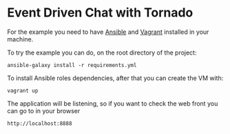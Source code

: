 # Event Driven Chat with Tornado

For the example you need to have [Ansible][ansible] and [Vagrant][vagrant] installed in your machine.

To try the example you can do, on the root directory of the project:

    ansible-galaxy install -r requirements.yml

To install Ansible roles dependencies, after that you can create the VM with:

    vagrant up

The application will be listening, so if you want to check the web front you can go to in your browser

    http://localhost:8888

[vagrant]: https://www.vagrantup.com/
[ansible]: http://www.ansible.com/

